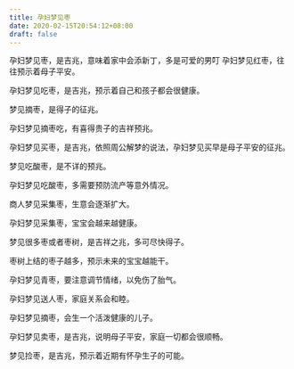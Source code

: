 ```yaml
---
title: 孕妇梦见枣
date: 2020-02-15T20:54:12+08:00
draft: false
---
```


孕妇梦见枣，是吉兆，意味着家中会添新丁，多是可爱的男叮
孕妇梦见红枣，往往预示着母子平安。


孕妇梦见吃枣，是吉兆，预示着自己和孩子都会很健康。


梦见摘枣，是得子的征兆。

孕妇梦见摘枣吃，有喜得贵子的吉祥预兆。


孕妇梦见买枣，是吉兆，依照周公解梦的说法，孕妇梦见买早是母子平安的征兆。


梦见吃酸枣，是不详的预兆。

孕妇梦见吃酸枣，多需要预防流产等意外情况。


商人梦见采集枣，生意会逐渐扩大。


孕妇梦见采集枣，宝宝会越来越健康。


梦见很多枣或者枣树，是吉祥之兆，多可尽快得子。

枣树上结的枣子越多，预示未来的宝宝越能干。


孕妇梦见青枣，要注意调节情绪，以免伤了胎气。


孕妇梦见送人枣，家庭关系会和睦。


孕妇梦见摘枣，会生一个活泼健康的儿子。


孕妇梦见卖枣，是吉兆，说明母子平安，家庭一切都会很顺畅。


梦见捡枣，是吉兆，预示着近期有怀孕生子的可能。

